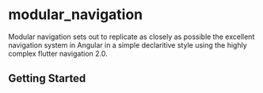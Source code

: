 # modular_navigation

Modular navigation sets out to replicate as closely as possible the excellent navigation system in Angular in a simple declaritive style using the highly complex flutter navigation 2.0.

## Getting Started
